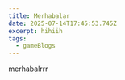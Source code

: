 ```yaml
---
title: Merhabalar
date: 2025-07-14T17:45:53.745Z
excerpt: hihiih
tags:
  - gameBlogs
---
```

merhabalrrr